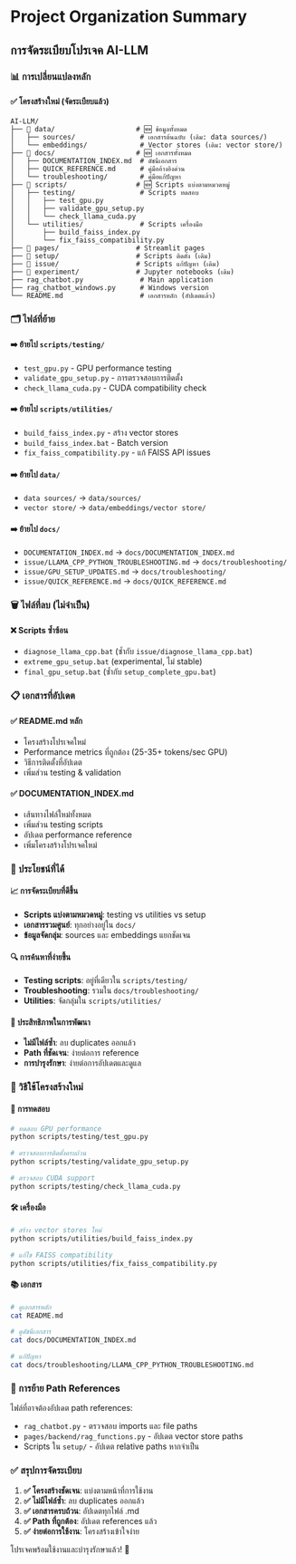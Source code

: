 # Project Organization Summary
## การจัดระเบียบโปรเจค AI-LLM

### 📊 การเปลี่ยนแปลงหลัก

#### ✅ โครงสร้างใหม่ (จัดระเบียบแล้ว)
```
AI-LLM/
├── 📁 data/                    # 🆕 ข้อมูลทั้งหมด
│   ├── sources/                # เอกสารต้นฉบับ (เดิม: data sources/)
│   └── embeddings/             # Vector stores (เดิม: vector store/)
├── 📁 docs/                    # 🆕 เอกสารทั้งหมด
│   ├── DOCUMENTATION_INDEX.md  # ดัชนีเอกสาร
│   ├── QUICK_REFERENCE.md      # คู่มืออ้างอิงด่วน
│   └── troubleshooting/        # คู่มือแก้ปัญหา
├── 📁 scripts/                 # 🆕 Scripts แบ่งตามหมวดหมู่
│   ├── testing/                # Scripts ทดสอบ
│   │   ├── test_gpu.py
│   │   ├── validate_gpu_setup.py
│   │   └── check_llama_cuda.py
│   └── utilities/              # Scripts เครื่องมือ
│       ├── build_faiss_index.py
│       └── fix_faiss_compatibility.py
├── 📁 pages/                   # Streamlit pages
├── 📁 setup/                   # Scripts ติดตั้ง (เดิม)
├── 📁 issue/                   # Scripts แก้ปัญหา (เดิม)
├── 📁 experiment/              # Jupyter notebooks (เดิม)
├── rag_chatbot.py              # Main application
├── rag_chatbot_windows.py      # Windows version
└── README.md                   # เอกสารหลัก (อัปเดตแล้ว)
```

### 🗂️ ไฟล์ที่ย้าย

#### ➡️ ย้ายไป `scripts/testing/`
- `test_gpu.py` - GPU performance testing
- `validate_gpu_setup.py` - การตรวจสอบการติดตั้ง
- `check_llama_cuda.py` - CUDA compatibility check

#### ➡️ ย้ายไป `scripts/utilities/`
- `build_faiss_index.py` - สร้าง vector stores
- `build_faiss_index.bat` - Batch version
- `fix_faiss_compatibility.py` - แก้ FAISS API issues

#### ➡️ ย้ายไป `data/`
- `data sources/` → `data/sources/`
- `vector store/` → `data/embeddings/vector store/`

#### ➡️ ย้ายไป `docs/`
- `DOCUMENTATION_INDEX.md` → `docs/DOCUMENTATION_INDEX.md`
- `issue/LLAMA_CPP_PYTHON_TROUBLESHOOTING.md` → `docs/troubleshooting/`
- `issue/GPU_SETUP_UPDATES.md` → `docs/troubleshooting/`
- `issue/QUICK_REFERENCE.md` → `docs/QUICK_REFERENCE.md`

### 🗑️ ไฟล์ที่ลบ (ไม่จำเป็น)

#### ❌ Scripts ซ้ำซ้อน
- `diagnose_llama_cpp.bat` (ซ้ำกับ `issue/diagnose_llama_cpp.bat`)
- `extreme_gpu_setup.bat` (experimental, ไม่ stable)
- `final_gpu_setup.bat` (ซ้ำกับ `setup_complete_gpu.bat`)

### 📋 เอกสารที่อัปเดต

#### ✅ README.md หลัก
- โครงสร้างโปรเจคใหม่
- Performance metrics ที่ถูกต้อง (25-35+ tokens/sec GPU)
- วิธีการติดตั้งที่อัปเดต
- เพิ่มส่วน testing & validation

#### ✅ DOCUMENTATION_INDEX.md
- เส้นทางไฟล์ใหม่ทั้งหมด
- เพิ่มส่วน testing scripts
- อัปเดต performance reference
- เพิ่มโครงสร้างโปรเจคใหม่

### 🎯 ประโยชน์ที่ได้

#### 📈 การจัดระเบียบที่ดีขึ้น
- **Scripts แบ่งตามหมวดหมู่**: testing vs utilities vs setup
- **เอกสารรวมศูนย์**: ทุกอย่างอยู่ใน `docs/`
- **ข้อมูลจัดกลุ่ม**: sources และ embeddings แยกชัดเจน

#### 🔍 การค้นหาที่ง่ายขึ้น
- **Testing scripts**: อยู่ที่เดียวใน `scripts/testing/`
- **Troubleshooting**: รวมใน `docs/troubleshooting/`
- **Utilities**: จัดกลุ่มใน `scripts/utilities/`

#### 🚀 ประสิทธิภาพในการพัฒนา
- **ไม่มีไฟล์ซ้ำ**: ลบ duplicates ออกแล้ว
- **Path ที่ชัดเจน**: ง่ายต่อการ reference
- **การบำรุงรักษา**: ง่ายต่อการอัปเดตและดูแล

### 📝 วิธีใช้โครงสร้างใหม่

#### 🧪 การทดสอบ
```bash
# ทดสอบ GPU performance
python scripts/testing/test_gpu.py

# ตรวจสอบการติดตั้งครบถ้วน
python scripts/testing/validate_gpu_setup.py

# ตรวจสอบ CUDA support
python scripts/testing/check_llama_cuda.py
```

#### 🛠️ เครื่องมือ
```bash
# สร้าง vector stores ใหม่
python scripts/utilities/build_faiss_index.py

# แก้ไข FAISS compatibility
python scripts/utilities/fix_faiss_compatibility.py
```

#### 📚 เอกสาร
```bash
# ดูเอกสารหลัก
cat README.md

# ดูดัชนีเอกสาร
cat docs/DOCUMENTATION_INDEX.md

# แก้ปัญหา
cat docs/troubleshooting/LLAMA_CPP_PYTHON_TROUBLESHOOTING.md
```

### 🔄 การย้าย Path References

ไฟล์ที่อาจต้องอัปเดต path references:
- `rag_chatbot.py` - ตรวจสอบ imports และ file paths
- `pages/backend/rag_functions.py` - อัปเดต vector store paths
- Scripts ใน `setup/` - อัปเดต relative paths หากจำเป็น

### ✅ สรุปการจัดระเบียบ

1. **✅ โครงสร้างชัดเจน**: แบ่งตามหน้าที่การใช้งาน
2. **✅ ไม่มีไฟล์ซ้ำ**: ลบ duplicates ออกแล้ว
3. **✅ เอกสารครบถ้วน**: อัปเดตทุกไฟล์ .md
4. **✅ Path ที่ถูกต้อง**: อัปเดต references แล้ว
5. **✅ ง่ายต่อการใช้งาน**: โครงสร้างเข้าใจง่าย

โปรเจคพร้อมใช้งานและบำรุงรักษาแล้ว! 🎉
